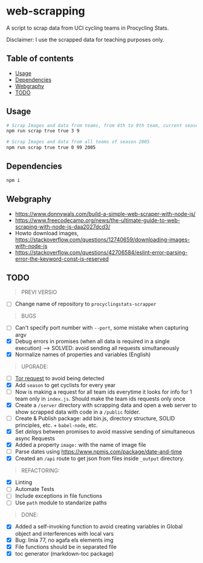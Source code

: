 # web-scrapping
A script to scrap data from UCI cycling teams in Procycling Stats.

Disclaimer: I use the scrapped data for teaching purposes only.

## Table of contents

<!-- toc -->

- [Usage](#usage)
- [Dependencies](#dependencies)
- [Webgraphy](#webgraphy)
- [TODO](#todo)

<!-- tocstop -->

## Usage
```bash
# Scrap Images and data from teams, from 4th to 9th team, current season
npm run scrap true true 3 9 
```

```bash
# Scrap Images and data from all teams of season 2005
npm run scrap true true 0 99 2005
```

## Dependencies
```bash
npm i
```

## Webgraphy
 * https://www.donnywals.com/build-a-simple-web-scraper-with-node-js/
 * https://www.freecodecamp.org/news/the-ultimate-guide-to-web-scraping-with-node-js-daa2027dcd3/
 * Howto download images, https://stackoverflow.com/questions/12740659/downloading-images-with-node-js
 * https://stackoverflow.com/questions/42706584/eslint-error-parsing-error-the-keyword-const-is-reserved

## TODO
> PREVI VERSIO
- [ ] Change name of repository to `procyclingstats-scrapper`

> BUGS
- [ ] Can't specify port number with `--port`, some mistake when capturing argv 
- [x] Debug errors in promises (when all data is required in a single execution) --> SOLVED: avoid sending all requests simultaneously
- [x] Normalize names of properties and variables (English)

> UPGRADE:
- [ ] [Tor request](https://www.npmjs.com/package/tor-request) to avoid being detected
- [x] Add `season` to get cyclists for every year
- [ ] Now is making a request for all team ids everytime it looks for info for 1 team only in `index.js`. Should make the team ids requests only once
- [x] Create a `/server` directory with scrapping data and open a web server to show scrapped data with code in a `/public` folder.
- [ ] Create & Publish package: add bin.js, directory structure, SOLID principles, etc. + `babel-node`, etc.
- [x] Set _delays_ between promises to avoid massive sending of simultaneous async Requests 
- [x] Added a property `image:` with the name of image file
- [ ] Parse dates using https://www.npmjs.com/package/date-and-time
- [x] Created an `/api` route to get json from files inside `_output` directory.

> REFACTORING:
- [x] Linting
- [ ] Automate Tests
- [ ] Include exceptions in file functions
- [ ] Use `path` module to standarize paths

> DONE:
- [x] Added a self-invoking function to avoid creating variables in Global object and interferences with local vars
- [x] Bug: linia 77, no agafa els elements img
- [x] File functions should be in separated file
- [x] toc generator (markdown-toc package)
